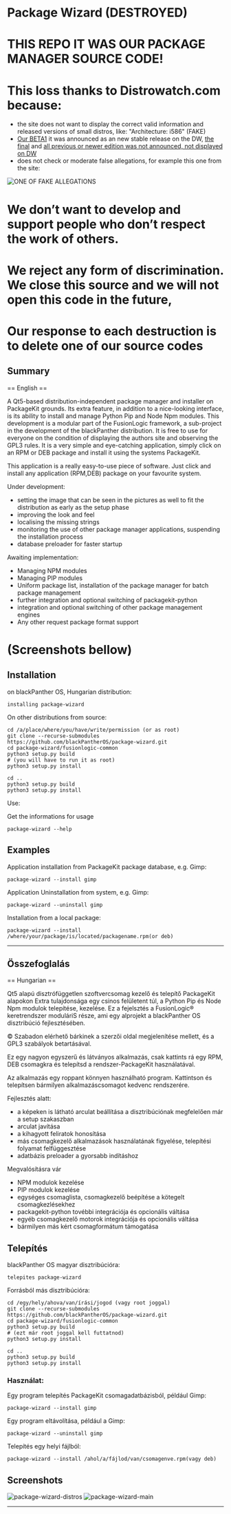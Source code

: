 # Package Wizard (DESTROYED)
# THIS REPO IT WAS OUR PACKAGE MANAGER SOURCE CODE!
# This loss thanks to Distrowatch.com because:
- the site does not want to display the correct valid information and released versions of small distros, like: "Architecture: i586" (FAKE)
- [Our BETA1](https://www.blackpantheros.eu/the-first-beta-release-of-blackpanther-os-v18-1-renegade/) it was announced as an new stable release on the DW, [the final](https://www.blackpantheros.eu/blackpanther-os-v18-1-renegade-released/) and [all previous or newer edition was not announced, not displayed on DW](https://hu-blackpanther-hu.translate.goog/tudasbazis/verzio-es-megjelenesek/?_x_tr_sl=hu&_x_tr_tl=en&_x_tr_hl=hu&_x_tr_pto=nui)
- does not check or moderate false allegations, for example this one from the site:

![ONE OF FAKE ALLEGATIONS](https://raw.githubusercontent.com/blackPantherOS/package-wizard/master/data/screenshots/fake.jpg)
 
# We don’t want to develop and support people who don’t respect the work of others.
# We reject any form of discrimination. We close this source and we will not open this code in the future,
# Our response to each destruction is to delete one of our source codes

Summary
---------
== English ==

A Qt5-based distribution-independent package manager and installer on PackageKit grounds. Its extra feature, in addition to a nice-looking interface, is its ability to install and manage Python Pip and Node Npm modules. 
This development is a modular part of the FusionLogic framework, a sub-project in the development of the blackPanther distribution.
It is free to use for everyone on the condition of displaying the authors site and observing the GPL3 rules.
It is a very simple and eye-catching application, simply click on an RPM or DEB package and install it using the systems PackageKit.

This application is a really easy-to-use piece of software. 
Just click and install any application (RPM,DEB) package on your favourite system.

Under development:
 - setting the image that can be seen in the pictures as well to fit the distribution as early as the setup phase
 - improving the look and feel
 - localising the missing strings
 - monitoring the use of other package manager applications, suspending the installation process
 - database preloader for faster startup

Awaiting implementation:
 - Managing NPM modules
 - Managing PIP modules
 - Uniform package list, installation of the package manager for batch package management
 - further integration and optional switching of packagekit-python
 - integration and optional switching of other package management engines
 - Any other request package format support

# (Screenshots bellow)

Installation
----------
on blackPanther OS, Hungarian distribution:
```
installing package-wizard
```


On other distributions from source:
```
cd /a/place/where/you/have/write/permission (or as root)
git clone --recurse-submodules https://github.com/blackPantherOS/package-wizard.git
cd package-wizard/fusionlogic-common
python3 setup.py build
# (you will have to run it as root)
python3 setup.py install

cd ..
python3 setup.py build
python3 setup.py install
```
Use:

Get the informations for usage
```
package-wizard --help
```

## Examples
Application installation from PackageKit package database, e.g. Gimp:
```
package-wizard --install gimp
```

Application Uninstallation from system, e.g. Gimp:
```
package-wizard --uninstall gimp
```

Installation from a local package: 
```
package-wizard --install /where/your/package/is/located/packagename.rpm(or deb)
```

*****************
Összefoglalás
---------
== Hungarian ==

Qt5 alapú disztrófüggetlen szoftvercsomag kezelő és telepítő PackageKit alapokon
Extra tulajdonsága egy csinos felületent túl, a Python Pip és Node Npm modulok telepítése, 
kezelése.  Ez a fejelsztés a FusionLogic® keretrendszer moduláriS része, ami egy alprojekt 
a blackPanther OS disztribúció fejlesztésében.

© Szabadon elérhető bárkinek a szerzői oldal megjelenítése mellett, és a GPL3 szabályok betartásával.

Ez egy nagyon egyszerű és látványos alkalmazás, csak kattints rá egy RPM, DEB csomagkra és
telepítsd a rendszer-PackageKit használatával.

Az alkalmazás egy roppant könnyen használható program.
Kattintson és telepítsen bármilyen alkalmazáscsomagot kedvenc rendszerére.

Fejlesztés alatt:
 - a képeken is látható arculat beállítása a disztribúciónak megfelelően már a setup szakaszban
 - arculat javítása
 - a kihagyott feliratok honosítása
 - más csomagkezelő alkalmazások használatának figyelése, telepítési folyamat felfüggesztése
 - adatbázis preloader a gyorsabb indításhoz
 
Megvalósításra vár
 - NPM modulok kezelése
 - PIP modulok kezelése
 - egységes csomaglista, csomagkezelő beépítése a kötegelt csomagkezlésekhez
 - packagekit-python tovébbi integrációja és opcionális váltása
 - egyéb csomagkezelő motorok integrációja és opcionális váltása
 - bármilyen más kért csomagformátum támogatása

Telepítés
----------
blackPanther OS magyar disztribúcióra:
```
telepites package-wizard
```

Forrásból más disztribúcióra:
```
cd /egy/hely/ahova/van/írási/jogod (vagy root joggal)
git clone --recurse-submodules https://github.com/blackPantherOS/package-wizard.git
cd package-wizard/fusionlogic-common
python3 setup.py build
# (ezt már root joggal kell futtatnod)
python3 setup.py install

cd ..
python3 setup.py build
python3 setup.py install

```
### Használat:

Egy program telepítés PackageKit csomagadatbázisból, például Gimp:
```
package-wizard --install gimp
```
Egy program eltávolítása, például a Gimp:

```
package-wizard --uninstall gimp
```


Telepítés egy helyi fájlból:
```
package-wizard --install /ahol/a/fájlod/van/csomagenve.rpm(vagy deb)
```

Screenshots
----------
![package-wizard-distros](https://raw.githubusercontent.com/blackPantherOS/package-wizard/master/data/screenshots/distro_variants.png)
![package-wizard-main](https://raw.githubusercontent.com/blackPantherOS/package-wizard/master/data/screenshots/screenshot-main.png)

******************
